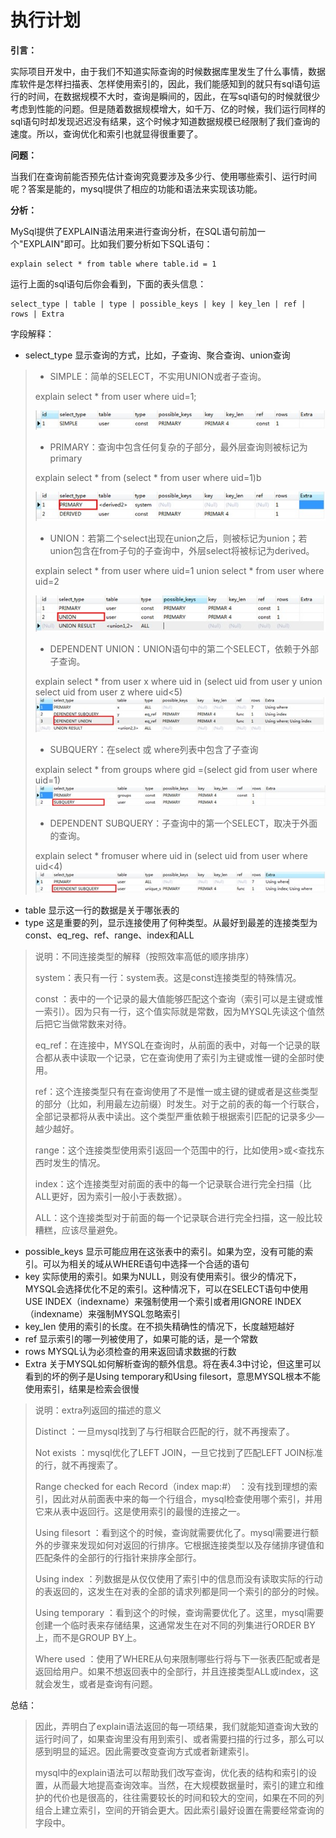 # 执行计划

**引言：**

实际项目开发中，由于我们不知道实际查询的时候数据库里发生了什么事情，数据库软件是怎样扫描表、怎样使用索引的，因此，我们能感知到的就只有sql语句运行的时间，在数据规模不大时，查询是瞬间的，因此，在写sql语句的时候就很少考虑到性能的问题。但是随着数据规模增大，如千万、亿的时候，我们运行同样的sql语句时却发现迟迟没有结果，这个时候才知道数据规模已经限制了我们查询的速度。所以，查询优化和索引也就显得很重要了。

**问题：**

当我们在查询前能否预先估计查询究竟要涉及多少行、使用哪些索引、运行时间呢？答案是能的，mysql提供了相应的功能和语法来实现该功能。

**分析：**

MySql提供了EXPLAIN语法用来进行查询分析，在SQL语句前加一个"EXPLAIN"即可。比如我们要分析如下SQL语句：

```text
explain select * from table where table.id = 1
```

运行上面的sql语句后你会看到，下面的表头信息：

```text
select_type | table | type | possible_keys | key | key_len | ref | rows | Extra
```

字段解释：

* select\_type   显示查询的方式，比如，子查询、聚合查询、union查询

> * SIMPLE：简单的SELECT，不实用UNION或者子查询。
>
> explain select \* from user where uid=1;
>
> ![](../../../.gitbook/assets/import-selecttype-01.png)
>
> * PRIMARY：查询中包含任何复杂的子部分，最外层查询则被标记为primary
>
> explain select \* from \(select \* from user where uid=1\)b
>
> ![](../../../.gitbook/assets/import-selecttype-02.png)
>
> * UNION：若第二个select出现在union之后，则被标记为union；若union包含在from子句的子查询中，外层select将被标记为derived。
>
> explain select \* from user where uid=1 union select \* from user where uid=2
>
> ![](../../../.gitbook/assets/import-selecttype-03.png)
>
> * DEPENDENT UNION：UNION语句中的第二个SELECT，依赖于外部子查询。
>
> explain select \* from user x where uid in \(select uid from user y union select uid from user z where uid&lt;5\)  
> ![](../../../.gitbook/assets/import-selecttype-04.png)
>
> * SUBQUERY：在select 或 where列表中包含了子查询
>
> explain select \* from groups where gid =\(select gid from user where uid=1\)  
> ![](../../../.gitbook/assets/import-selecttype-05.png)
>
> * DEPENDENT SUBQUERY：子查询中的第一个SELECT，取决于外面的查询。
>
> explain select \* fromuser where uid in \(select uid from user where uid&lt;4\)  
> ![](../../../.gitbook/assets/import-selecttype-06.png)

* table 显示这一行的数据是关于哪张表的
* type 这是重要的列，显示连接使用了何种类型。从最好到最差的连接类型为const、eq\_reg、ref、range、index和ALL

> 说明：不同连接类型的解释（按照效率高低的顺序排序）
>
> system：表只有一行：system表。这是const连接类型的特殊情况。
>
> const ：表中的一个记录的最大值能够匹配这个查询（索引可以是主键或惟一索引）。因为只有一行，这个值实际就是常数，因为MYSQL先读这个值然后把它当做常数来对待。
>
> eq\_ref：在连接中，MYSQL在查询时，从前面的表中，对每一个记录的联合都从表中读取一个记录，它在查询使用了索引为主键或惟一键的全部时使用。
>
> ref：这个连接类型只有在查询使用了不是惟一或主键的键或者是这些类型的部分（比如，利用最左边前缀）时发生。对于之前的表的每一个行联合，全部记录都将从表中读出。这个类型严重依赖于根据索引匹配的记录多少—越少越好。
>
> range：这个连接类型使用索引返回一个范围中的行，比如使用&gt;或&lt;查找东西时发生的情况。
>
> index：这个连接类型对前面的表中的每一个记录联合进行完全扫描（比ALL更好，因为索引一般小于表数据）。
>
> ALL：这个连接类型对于前面的每一个记录联合进行完全扫描，这一般比较糟糕，应该尽量避免。

* possible\_keys 显示可能应用在这张表中的索引。如果为空，没有可能的索引。可以为相关的域从WHERE语句中选择一个合适的语句
* key 实际使用的索引。如果为NULL，则没有使用索引。很少的情况下，MYSQL会选择优化不足的索引。这种情况下，可以在SELECT语句中使用USE INDEX（indexname）来强制使用一个索引或者用IGNORE INDEX（indexname）来强制MYSQL忽略索引
* key\_len 使用的索引的长度。在不损失精确性的情况下，长度越短越好
* ref 显示索引的哪一列被使用了，如果可能的话，是一个常数
* rows MYSQL认为必须检查的用来返回请求数据的行数
* Extra 关于MYSQL如何解析查询的额外信息。将在表4.3中讨论，但这里可以看到的坏的例子是Using temporary和Using filesort，意思MYSQL根本不能使用索引，结果是检索会很慢

> 说明：extra列返回的描述的意义
>
> Distinct ：一旦mysql找到了与行相联合匹配的行，就不再搜索了。
>
> Not exists ：mysql优化了LEFT JOIN，一旦它找到了匹配LEFT JOIN标准的行，就不再搜索了。
>
> Range checked for each Record（index map:\#） ：没有找到理想的索引，因此对从前面表中来的每一个行组合，mysql检查使用哪个索引，并用它来从表中返回行。这是使用索引的最慢的连接之一。
>
> Using filesort ：看到这个的时候，查询就需要优化了。mysql需要进行额外的步骤来发现如何对返回的行排序。它根据连接类型以及存储排序键值和匹配条件的全部行的行指针来排序全部行。
>
> Using index ：列数据是从仅仅使用了索引中的信息而没有读取实际的行动的表返回的，这发生在对表的全部的请求列都是同一个索引的部分的时候。
>
> Using temporary ：看到这个的时候，查询需要优化了。这里，mysql需要创建一个临时表来存储结果，这通常发生在对不同的列集进行ORDER BY上，而不是GROUP BY上。
>
> Where used ：使用了WHERE从句来限制哪些行将与下一张表匹配或者是返回给用户。如果不想返回表中的全部行，并且连接类型ALL或index，这就会发生，或者是查询有问题。

总结：

> 因此，弄明白了explain语法返回的每一项结果，我们就能知道查询大致的运行时间了，如果查询里没有用到索引、或者需要扫描的行过多，那么可以感到明显的延迟。因此需要改变查询方式或者新建索引。
>
> mysql中的explain语法可以帮助我们改写查询，优化表的结构和索引的设置，从而最大地提高查询效率。当然，在大规模数据量时，索引的建立和维护的代价也是很高的，往往需要较长的时间和较大的空间，如果在不同的列组合上建立索引，空间的开销会更大。因此索引最好设置在需要经常查询的字段中。

